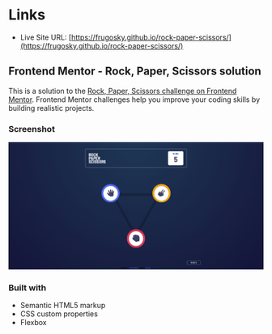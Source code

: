 # Links

- Live Site URL: [https://frugosky.github.io/rock-paper-scissors/](https://frugosky.github.io/rock-paper-scissors/)

## Frontend Mentor - Rock, Paper, Scissors solution

This is a solution to the [Rock, Paper, Scissors challenge on Frontend Mentor](https://www.frontendmentor.io/challenges/rock-paper-scissors-game-pTgwgvgH). Frontend Mentor challenges help you improve your coding skills by building realistic projects. 

### Screenshot

![](./screenshot.png)

### Built with

- Semantic HTML5 markup
- CSS custom properties
- Flexbox